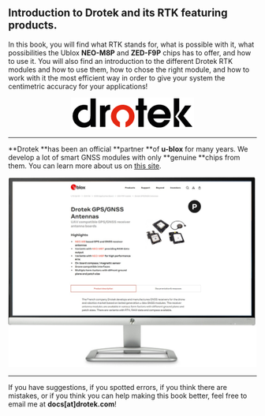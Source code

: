 ## Introduction to Drotek and its RTK featuring products.

In this book, you will find what RTK stands for, what is possible with it, what possibilities the Ublox **NEO-M8P** and **ZED-F9P** chips has to offer, and how to use it. You will also find an introduction to the different Drotek RTK modules and how to use them, how to chose the right module, and how to work with it the most efficient way in order to give your system the centimetric accuracy for your applications!

<p align="center">
  <img src="./images/drotek sans electronics.png?raw=true" alt="Drotek Logo"/>
</p>

-----

**Drotek **has been an official **partner **of **u-blox** for many years.  We develop a lot of smart GNSS modules with only **genuine **chips from them. You can learn more about us on  [this site](https://www.u-blox.com/en/product/drotek-gpsgnss-antennas#tab-product-description).
<p align="center">
  <img src="./images/ublox_site.jpg?raw=true" alt="ublox site"/>
</p>


-----



If you have suggestions, if you spotted errors, if you think there are mistakes, or if you think you can help making this book better, feel free to email me at **docs[at]drotek.com**!
